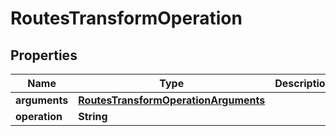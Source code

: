 

# RoutesTransformOperation


## Properties

| Name | Type | Description | Notes |
|------------ | ------------- | ------------- | -------------|
|**arguments** | [**RoutesTransformOperationArguments**](RoutesTransformOperationArguments.md) |  |  [optional] |
|**operation** | **String** |  |  [optional] |



